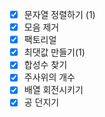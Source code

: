 - [x] 문자열 정렬하기 (1)
- [x] 모음 제거
- [x] 팩토리얼
- [x] 최댓값 만들기(1)
- [x] 합성수 찾기
- [x] 주사위의 개수
- [x] 배열 회전시키기
- [x] 공 던지기
